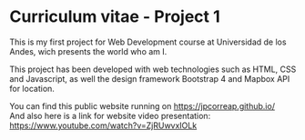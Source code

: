# Curriculum vitae - Project 1
This is my first project for Web Development course at Universidad de los Andes, wich presents the world who am I.

This project has been developed with web technologies such as HTML, CSS and Javascript, as well the design framework Bootstrap 4 and Mapbox API for location.

You can find this public website running on https://jpcorreap.github.io/ <br />
And also here is a link for website video presentation: https://www.youtube.com/watch?v=ZjRUwvxIOLk
